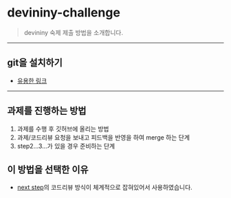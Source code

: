 # devininy-challenge

> devininy 숙제 제출 방법을 소개합니다.

---

## git을 설치하기

- [유용한 링크](https://github.com/devininy/git-usage)

---

## 과제를 진행하는 방법

1. 과제를 수행 후 깃허브에 올리는 방법
2. 과제/코드리뷰 요청을 보내고 피드백을 반영을 하여 merge 하는 단계
3. step2...3...가 있을 경우 준비하는 단계

## 이 방법을 선택한 이유

- [next step](https://github.com/next-step/nextstep-docs/tree/master/codereview)의 코드리뷰 방식이 체계적으로 잡혀있어서 사용하였습니다.

